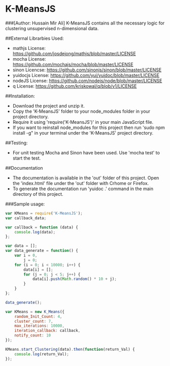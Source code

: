 # K-MeansJS
###[Author: Hussain Mir Ali]
K-MeansJS contains all the necessary logic for clustering unsupervised n-dimensional data.

##External Librarbies Used:
* mathjs License: https://github.com/josdejong/mathjs/blob/master/LICENSE
* mocha License: https://github.com/mochajs/mocha/blob/master/LICENSE
* sinon Licencse: https://github.com/sinonjs/sinon/blob/master/LICENSE
* yuidocjs License: https://github.com/yui/yuidoc/blob/master/LICENSE
* nodeJS License: https://github.com/nodejs/node/blob/master/LICENSE
* q License: https://github.com/kriskowal/q/blob/v1/LICENSE

##Installation:
*  Download the project and unzip it.
*  Copy the 'K-MeansJS' folder to your node_modules folder in your project directory.
*  Require it using 'require('K-MeansJS')' in your main JavaScript file.
*  If you want to reinstall node_modules for this project then run 'sudo npm install -g" in your terminal under the 'K-MeansJS' project directory.

##Testing:
* For unit testing Mocha and Sinon have been used. Use 'mocha test' to start the test.


##Documentation
*  The documentation is available in the 'out' folder of this project. Open the 'index.html' file under the 'out' folder with Crhome or Firefox.
*  To generate the documentation run 'yuidoc .' command in the main directory of this project.

###Sample usage:

```javascript
var KMeans = require('K-MeansJS');
var callback_data;

var callback = function (data) {
    console.log(data);
};

var data = [];
var data_generate = function() {
    var i = 0,
        j = 0;
    for (i = 0; i < 10000; i++) {
        data[i] = [];
        for (j = 0; j < 5; j++) {
            data[i].push(Math.random() * 10 + j);
        }
    }
};

data_generate();

var KMeans = new K_Means({
    random_Init_Count: 4,
    cluster_count: 7,
    max_iterations: 10000,
    iteration_callback: callback,
    notify_count: 10
});

KMeans.start_Clustering(data).then(function(return_Val) {
	console.log(return_Val);
});

```
